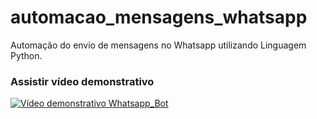 # automacao_mensagens_whatsapp
Automação do envio de mensagens no Whatsapp utilizando Linguagem Python.

### Assistir vídeo demonstrativo

[![Vídeo demonstrativo Whatsapp_Bot](https://img.youtube.com/vi/_vzznar4nBU/0.jpg)](https://youtu.be/_vzznar4nBU "Vídeo demonstrativo Whatsapp_Bot")

